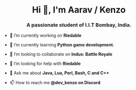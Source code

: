 <h1 align="center">Hi 👋, I'm Aarav / Kenzo</h1>
<h3 align="center">A passionate student of I.I.T Bombay, India.</h3>

- 🔭 I’m currently working on **Riedable**

- 🌱 I’m currently learning **Python game development.**

- 👯 I’m looking to collaborate on **Indus: Battle Royale**

- 🤝 I’m looking for help with **Riedable**

- 💬 Ask me about **Java, Lua, Perl, Bash, C and C++**

- 📫 How to reach me **@dev_kenzo on Discord**









